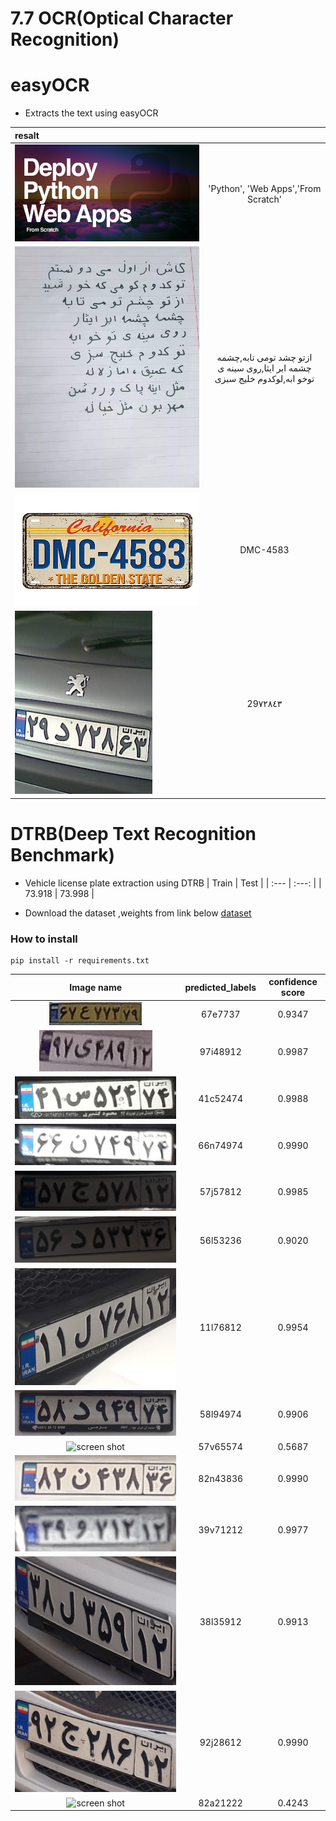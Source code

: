 # 7.7 OCR(Optical Character Recognition)
# easyOCR
- Extracts the text using easyOCR

| resalt |  	     | 
| :---   |   :---:   | 
| ![screen shot](https://github.com/MohamadNematizadeh/Deep-Learning/blob/main/7.7.OCR/EasyOcr/input/easyOCR.jpg?raw=true)    | 'Python', 'Web Apps','From Scratch'|
| ![screen shot](https://github.com/MohamadNematizadeh/Deep-Learning/blob/main/7.7.OCR/EasyOcr/input/2.webp?raw=true)    | ازتو چشد تومی تابه,چشمه چشمه ابر ایثا,روى سينه ى توخو ابه,لوكدوم خليج سبزى|
| ![screen shot](https://github.com/MohamadNematizadeh/Deep-Learning/blob/main/7.7.OCR/EasyOcr/input/3.jpg?raw=true)    | DMC-4583|
| ![screen shot](https://github.com/MohamadNematizadeh/Deep-Learning/blob/main/7.7.OCR/EasyOcr/input/Iranian_plate.jpg?raw=true)    | 29٧٢٨٤٣|

# DTRB(Deep Text Recognition Benchmark)
- Vehicle license plate extraction using DTRB
    | Train | Test  | 
    | :---   |   :---:   | 
    | 73.918 | 73.998   | 

- Download the  dataset ,weights  from link below
 [dataset](https://drive.google.com/drive/folders/1hTuK4nj27cyAGaRL3ZqOqbO8gU_9IJCK)
### How to install
```
pip install -r requirements.txt
```
|          Image name        |  predicted_labels   | confidence score |  
| :----------------------:   | :-----------: | :--------: |
| ![screen shot](https://github.com/MohamadNematizadeh/Deep-Learning/blob/main/7.7.OCR/DTRB/test_imag/00192.jpg?raw=true) | 67e7737 |0.9347|
| ![screen shot](https://github.com/MohamadNematizadeh/Deep-Learning/blob/main/7.7.OCR/DTRB/test_imag/01656.jpg?raw=true)    | 97i48912|0.9987|
| ![screen shot](https://github.com/MohamadNematizadeh/Deep-Learning/blob/main/7.7.OCR/DTRB/test_imag/image2.jpg?raw=true) |41c52474   |0.9988|
| ![screen shot](https://github.com/MohamadNematizadeh/Deep-Learning/blob/main/7.7.OCR/DTRB/test_imag/image4.jpg?raw=true) | 66n74974  |0.9990|
| ![screen shot](https://github.com/MohamadNematizadeh/Deep-Learning/blob/main/7.7.OCR/DTRB/test_imag/image5.jpg?raw=true) |57j57812 |0.9985|
| ![screen shot](https://github.com/MohamadNematizadeh/Deep-Learning/blob/main/7.7.OCR/DTRB/test_imag/image7.jpg?raw=true)    |56l53236|0.9020|
| ![screen shot](https://github.com/MohamadNematizadeh/Deep-Learning/blob/main/7.7.OCR/DTRB/test_imag/image9.jpg?raw=true) |11l76812   |0.9954|
| ![screen shot](https://github.com/MohamadNematizadeh/Deep-Learning/blob/main/7.7.OCR/DTRB/test_imag/image10.jpg?raw=true) |58l94974|0.9906|
| ![screen shot](https://github.com/MohamadNematizadeh/Deep-Learning/blob/main/7.7.OCR/DTRB/test_imag/image11.jpg.jpg?raw=true) |57v65574  |0.5687|
| ![screen shot](https://github.com/MohamadNematizadeh/Deep-Learning/blob/main/7.7.OCR/DTRB/test_imag/image12.jpg?raw=true) | 82n43836 |0.9990|
| ![screen shot](https://github.com/MohamadNematizadeh/Deep-Learning/blob/main/7.7.OCR/DTRB/test_imag/image13.jpg?raw=true)    | 39v71212 |0.9977|
| ![screen shot](https://github.com/MohamadNematizadeh/Deep-Learning/blob/main/7.7.OCR/DTRB/test_imag/image14.jpg?raw=true) |38l35912 |0.9913|
| ![screen shot](https://github.com/MohamadNematizadeh/Deep-Learning/blob/main/7.7.OCR/DTRB/test_imag/image15.jpg?raw=true) | 92j28612 |0.9990|
| ![screen shot](https://github.com/MohamadNematizadeh/Deep-Learning/blob/main/7.7.OCR/DTRB/test_imag/image40.jpg.jpg?raw=true) | 82a21222  |0.4243|

